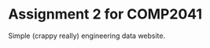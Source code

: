 Assignment 2 for COMP2041
========================

Simple (crappy really) engineering data website.
